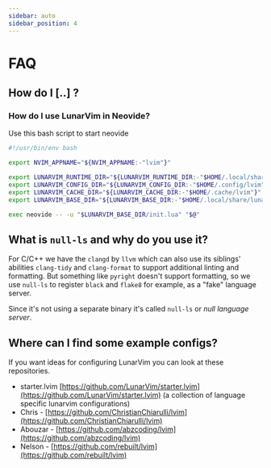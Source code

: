 ```yaml
---
sidebar: auto
sidebar_position: 4
---
```


# FAQ

## How do I [..] ?

### How do I use LunarVim in Neovide?

Use this bash script to start neovide

```bash
#!/usr/bin/env bash

export NVIM_APPNAME="${NVIM_APPNAME:-"lvim"}"

export LUNARVIM_RUNTIME_DIR="${LUNARVIM_RUNTIME_DIR:-"$HOME/.local/share/lunarvim"}"
export LUNARVIM_CONFIG_DIR="${LUNARVIM_CONFIG_DIR:-"$HOME/.config/lvim"}"
export LUNARVIM_CACHE_DIR="${LUNARVIM_CACHE_DIR:-"$HOME/.cache/lvim"}"
export LUNARVIM_BASE_DIR="${LUNARVIM_BASE_DIR:-"$HOME/.local/share/lunarvim/lvim"}"

exec neovide -- -u "$LUNARVIM_BASE_DIR/init.lua" "$@"
```

## What is `null-ls` and why do you use it?

For C/C++ we have the `clangd` by `llvm` which can also use its siblings' abilities `clang-tidy` and `clang-format` to support additional linting and formatting. But something like `pyright` doesn't support formatting, so we use `null-ls` to register `black` and `flake8` for example, as a "fake" language server.

Since it's not using a separate binary it's called `null-ls` or _null language server_.

## Where can I find some example configs?

If you want ideas for configuring LunarVim you can look at these repositories.

- starter.lvim [https://github.com/LunarVim/starter.lvim](https://github.com/LunarVim/starter.lvim) (a collection of language specific lunarvim configurations)
- Chris - [https://github.com/ChristianChiarulli/lvim](https://github.com/ChristianChiarulli/lvim)
- Abouzar - [https://github.com/abzcoding/lvim](https://github.com/abzcoding/lvim)
- Nelson - [https://github.com/rebuilt/lvim](https://github.com/rebuilt/lvim)
